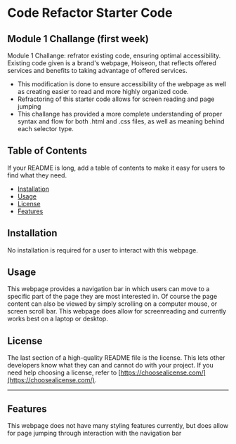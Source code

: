 # Code Refactor Starter Code

## Module 1 Challange (first week)

Module 1 Challange: refrator existing code, ensuring optimal accessibility. Existing code given is a brand's webpage, Hoiseon, that reflects offered services and benefits to taking advantage of offered services. 

- This modification is done to ensure accessibility of the webpage as well as creating easier to read and more highly organized code.
- Refractoring of this starter code allows for screen reading and page jumping
- This challange has provided a more complete understanding of proper syntax and flow for both .html and .css files, as well as meaning behind each selector type.

## Table of Contents

If your README is long, add a table of contents to make it easy for users to find what they need.

- [Installation](#installation)
- [Usage](#usage)
- [License](#license)
- [Features](#features)

## Installation

No installation is required for a user to interact with this webpage. 

## Usage

This webpage provides a navigation bar in which users can move to a specific part of the page they are most interested in. Of course the page content can also be viewed by simply scrolling on a computer mouse, or screen scroll bar. This webpage does allow for screenreading and currently works best on a laptop or desktop.

## License

The last section of a high-quality README file is the license. This lets other developers know what they can and cannot do with your project. If you need help choosing a license, refer to [https://choosealicense.com/](https://choosealicense.com/).

---

## Features

This webpage does not have many styling features currently, but does allow for page jumping through interaction with the navigation bar